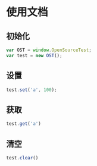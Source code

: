 # 使用文档

## 初始化

```js
var OST = window.OpenSourceTest;
var test = new OST();
```

## 设置

```js
test.set('a', 100);
```

## 获取

```js
test.get('a')
```

## 清空

```js
test.clear()
```